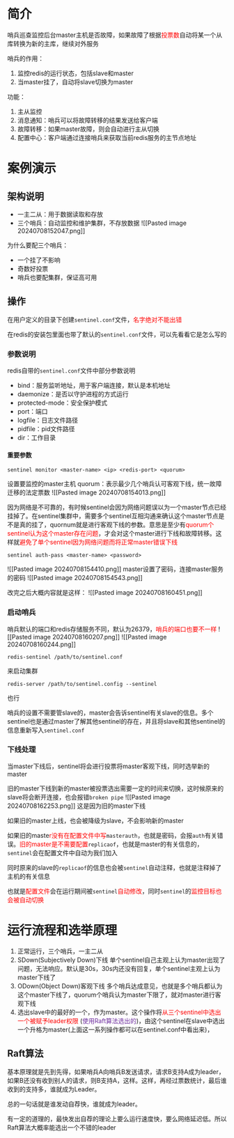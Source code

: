 # 简介
哨兵巡查监控后台master主机是否故障，如果故障了根据<span style="color:rgb(255, 0, 0)">投票数</span>自动将某一个从库转换为新的主库，继续对外服务

哨兵的作用：
1. 监控redis的运行状态，包括slave和master
2. 当master挂了，自动将slave切换为master


功能：
1. 主从监控
2. 消息通知：哨兵可以将故障转移的结果发送给客户端
3. 故障转移：如果master故障，则会自动进行主从切换
4. 配置中心：客户端通过连接哨兵来获取当前redis服务的主节点地址

# 案例演示
## 架构说明
* 一主二从：用于数据读取和存放
* 三个哨兵：自动监控和维护集群，不存放数据
![[Pasted image 20240708152047.png]]

为什么要配三个哨兵：
* 一个挂了不影响
* 奇数好投票
* 哨兵也要配集群，保证高可用

## 操作
在用户定义的目录下创建`sentinel.conf`文件，<span style="color:rgb(255, 0, 0)">名字绝对不能出错</span> 

在redis的安装包里面也带了默认的`sentinel.conf`文件，可以先看看它是怎么写的

### 参数说明
redis自带的`sentinel.conf`文件中部分参数说明
* bind：服务监听地址，用于客户端连接，默认是本机地址
* daemonize：是否以守护进程的方式运行
* protected-mode：安全保护模式
* port：端口
* logfile：日志文件路径
* pidfile：pid文件路径
* dir：工作目录

#### 重要参数
```
sentinel monitor <master-name> <ip> <redis-port> <quorum>
```
设置要监控的master主机
quorum：表示最少几个哨兵认可客观下线，统一故障迁移的法定票数
![[Pasted image 20240708154013.png]]

因为网络是不可靠的，有时候sentinel会因为网络问题误以为一个master节点已经挂掉了。在sentinel集群中，需要多个sentinel互相沟通来确认这个master节点是不是真的挂了，quornum就是进行客观下线的参数。意思是至少有<span style="color:rgb(255, 0, 0)">quorum个sentinel认为这个master存在问题</span>，才会对这个master进行下线和故障转移。这样就<span style="color:rgb(255, 0, 0)">避免了单个sentinel因为网络问题而将正常master错误下线</span> 

```
sentinel auth-pass <master-name> <password>
```
![[Pasted image 20240708154410.png]]
master设置了密码，连接master服务的密码
![[Pasted image 20240708154543.png]]

改完之后大概内容就是这样：
![[Pasted image 20240708160451.png]]

### 启动哨兵
哨兵默认的端口和redis存储服务不同，默认为26379，<span style="color:rgb(255, 0, 0)">哨兵的端口也要不一样</span>
![[Pasted image 20240708160207.png]]
![[Pasted image 20240708160244.png]]

```shell
redis-sentinel /path/to/sentinel.conf
```
来启动集群
```
redis-server /path/to/sentinel.config --sentinel
```
也行

哨兵的设置不需要管slave的，master会告诉sentinel有关slave的信息。多个sentinel也是通过master了解其他sentinel的存在，并且将slave和其他sentinel的信息重新写入`sentinel.conf`



### 下线处理
当master下线后，sentinel将会进行投票将master客观下线，同时选举新的master

旧的master下线到新的master被投票选出需要一定的时间来切换，这时候原来的slave将会断开连接，也会报错`broken pipe`
![[Pasted image 20240708162253.png]]
这是因为旧的master下线

如果旧的master上线，也会被降级为slave，不会影响新的master

如果旧的maste<span style="color:rgb(255, 0, 0)">r没有在配置文件中写</span>`masterauth`，也就是密码，会报`auth`有关错误。<span style="color:rgb(255, 0, 0)">旧的master是不需要配置</span>`replicaof`，也就是master的有关信息的，`sentinel`会在配置文件中自动为我们加入

同时原来的slave的`replicaof`的信息也会被`sentinel`自动注释，也就是注释掉了主机的有关信息

也就是<span style="color:rgb(255, 0, 0)">配置文件</span>会在运行期间被`sentinel`<span style="color:rgb(255, 0, 0)">自动修改</span>，同时`sentinel`的<span style="color:rgb(255, 0, 0)">监控目标也会被自动切换</span> 

# 运行流程和选举原理
1. 正常运行，三个哨兵，一主二从
2. SDown(Subjectively Down)下线
单个sentinel自己主观上认为master出现了问题，无法响应。默认是30s，30s内还没有回复，单个sentinel主观上认为master下线了
3. ODown(Object Down)客观下线
多个哨兵达成意见，也就是多个哨兵都认为这个master下线了，quorum个哨兵认为master下限了，就对master进行客观下线
4. 选出slave中的最好的一个，作为master。这个操作将<span style="color:rgb(255, 0, 0)">从三个sentinel中选出一个被赋予leader权限</span> (<span style="color:rgb(112, 48, 160)">使用Raft算法选出的</span>)，由这个sentinel在slave中选出一个升格为master(上面这一系列操作都可以在sentinel.conf中看出来)，


## Raft算法
基本原理就是先到先得，如果哨兵A向哨兵B发送请求，请求B支持A成为leader，如果B还没有收到别人的请求，则B支持A，这样。这样，再经过票数统计，最后谁收到的支持多，谁就成为Leader。

总的一句话就是谁发动自荐快，谁就成为leader。

有一定的道理的，最快发出自荐的理论上要么运行速度快，要么网络延迟低。所以Raft算法大概率能选出一个不错的leader